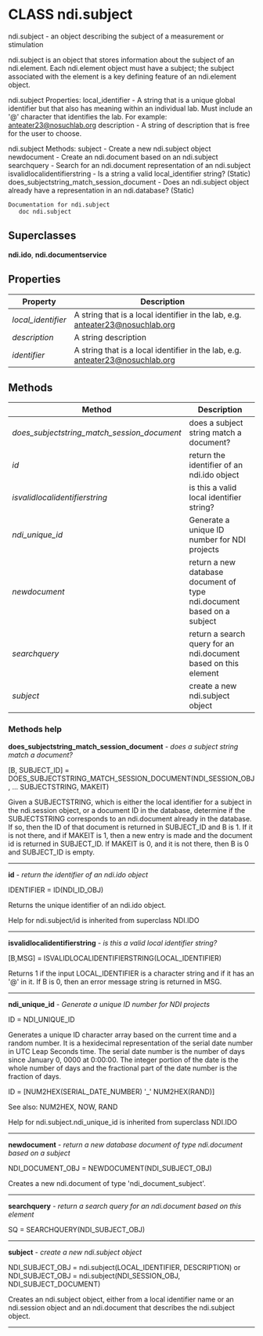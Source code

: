 # CLASS ndi.subject

  ndi.subject - an object describing the subject of a measurement or stimulation
 
  ndi.subject is an object that stores information about the subject of an ndi.element. 
    Each ndi.element object must have a subject; the subject associated with the element
    is a key defining feature of an ndi.element object.
 
  ndi.subject Properties:
   local_identifier - A string that is a unique global identifier but that also has meaning within an individual
                      lab. Must include an '@' character that identifies the lab. For example: anteater23@nosuchlab.org
   description - A string of description that is free for the user to choose.
 
  ndi.subject Methods:
   subject - Create a new ndi.subject object
   newdocument - Create an ndi.document based on an ndi.subject
   searchquery - Search for an ndi.document representation of an ndi.subject
   isvalidlocalidentifierstring - Is a string a valid local_identifier string? (Static)
   does_subjectstring_match_session_document - Does an ndi.subject object already have a representation in an ndi.database? (Static)

    Documentation for ndi.subject
       doc ndi.subject

## Superclasses
**ndi.ido**, **ndi.documentservice**

## Properties

| Property | Description |
| --- | --- |
| *local_identifier* | A string that is a local identifier in the lab, e.g. anteater23@nosuchlab.org |
| *description* | A string description |
| *identifier* | A string that is a local identifier in the lab, e.g. anteater23@nosuchlab.org |


## Methods 

| Method | Description |
| --- | --- |
| *does_subjectstring_match_session_document* | does a subject string match a document? |
| *id* | return the identifier of an ndi.ido object |
| *isvalidlocalidentifierstring* | is this a valid local identifier string? |
| *ndi_unique_id* | Generate a unique ID number for NDI projects |
| *newdocument* | return a new database document of type ndi.document based on a subject |
| *searchquery* | return a search query for an ndi.document based on this element |
| *subject* | create a new ndi.subject object |


### Methods help 

**does_subjectstring_match_session_document** - *does a subject string match a document?*

[B, SUBJECT_ID] = DOES_SUBJECTSTRING_MATCH_SESSION_DOCUMENT(NDI_SESSION_OBJ, ...
     SUBJECTSTRING, MAKEIT)
 
  Given a SUBJECTSTRING, which is either the local identifier for a subject in the
  ndi.session object, or a document ID in the database, determine if the SUBJECTSTRING
  corresponds to an ndi.document already in the database. If so, then the ID of that document
  is returned in SUBJECT_ID and B is 1. If it is not there, and if MAKEIT is 1, then
  a new entry is made and the document id is returned in SUBJECT_ID. If MAKEIT is 0, and it is
  not there, then B is 0 and SUBJECT_ID is empty.


---

**id** - *return the identifier of an ndi.ido object*

IDENTIFIER = ID(NDI_ID_OBJ)
 
  Returns the unique identifier of an ndi.ido object.

Help for ndi.subject/id is inherited from superclass NDI.IDO


---

**isvalidlocalidentifierstring** - *is this a valid local identifier string?*

[B,MSG] = ISVALIDLOCALIDENTIFIERSTRING(LOCAL_IDENTIFIER)
 
  Returns 1 if the input LOCAL_IDENTIFIER is a character string and
  if it has an '@' in it. If B is 0, then an error message string is returned
  in MSG.


---

**ndi_unique_id** - *Generate a unique ID number for NDI projects*

ID = NDI_UNIQUE_ID
 
  Generates a unique ID character array based on the current time and a random
  number. It is a hexidecimal representation of the serial date number in
  UTC Leap Seconds time. The serial date number is the number of days since January 0, 0000 at 0:00:00.
  The integer portion of the date is the whole number of days and the fractional part of the date number
  is the fraction of days.
 
  ID = [NUM2HEX(SERIAL_DATE_NUMBER) '_' NUM2HEX(RAND)]
 
  See also: NUM2HEX, NOW, RAND

Help for ndi.subject.ndi_unique_id is inherited from superclass NDI.IDO


---

**newdocument** - *return a new database document of type ndi.document based on a subject*

NDI_DOCUMENT_OBJ = NEWDOCUMENT(NDI_SUBJECT_OBJ)
 
  Creates a new ndi.document of type 'ndi_document_subject'.


---

**searchquery** - *return a search query for an ndi.document based on this element*

SQ = SEARCHQUERY(NDI_SUBJECT_OBJ)


---

**subject** - *create a new ndi.subject object*

NDI_SUBJECT_OBJ = ndi.subject(LOCAL_IDENTIFIER, DESCRIPTION)
    or
  NDI_SUBJECT_OBJ = ndi.subject(NDI_SESSION_OBJ, NDI_SUBJECT_DOCUMENT)
 
  Creates an ndi.subject object, either from a local identifier name or 
  an ndi.session object and an ndi.document that describes the ndi.subject object.


---


